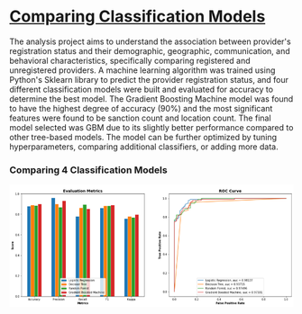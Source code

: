 # [Comparing Classification Models](https://github.com/dandersonghub/Classification-Models/blob/main/DA_Case_Study.ipynb)
The analysis project aims to understand the association between provider's registration status and their demographic, geographic, communication, and behavioral characteristics, specifically comparing registered and unregistered providers. A machine learning algorithm was trained using Python's Sklearn library to predict the provider registration status, and four different classification models were built and evaluated for accuracy to determine the best model. The Gradient Boosting Machine model was found to have the highest degree of accuracy (90%) and the most significant features were found to be sanction count and location count. The final model selected was GBM due to its slightly better performance compared to other tree-based models. The model can be further optimized by tuning hyperparameters, comparing additional classifiers, or adding more data.

### Comparing 4 Classification Models
![](https://github.com/dandersonghub/Classification-Models/blob/main/class_compare2.png)
